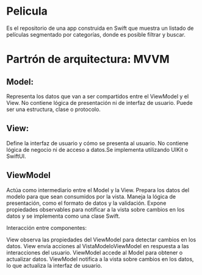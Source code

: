 # Pelicula
Es el repositorio de una app construida en Swift que muestra un listado de películas segmentado por categorías, donde es posible filtrar y buscar.

# Partrón de arquitectura: MVVM

## Model:
Representa los datos que van a ser compartidos entre el ViewModel y el View. No contiene lógica de presentación ni de interfaz de usuario. Puede ser una estructura, clase o protocolo.

## View:

Define la interfaz de usuario y cómo se presenta al usuario. No contiene lógica de negocio ni de acceso a datos.Se implementa utilizando UIKit o SwiftUI.

## ViewModel

Actúa como intermediario entre el Model y la View. Prepara los datos del modelo para que sean consumidos por la vista. Maneja la lógica de presentación, como el formato de datos y la validación. Expone propiedades observables para notificar a la vista sobre cambios en los datos y se implementa como una clase Swift.


Interacción entre componentes:

View observa las propiedades del ViewModel para detectar cambios en los datos.
View envía acciones al VistaModeloViewModel en respuesta a las interacciones del usuario.
ViewModel accede al Model para obtener o actualizar datos.
ViewModel notifica a la vista sobre cambios en los datos, lo que actualiza la interfaz de usuario.



